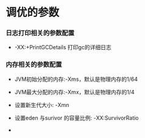# 调优的参数


### 日志打印相关的参数配置
*  -XX:+PrintGCDetails 打印gc的详细日志 


### 内存相关的参数配置

* JVM初始分配的内存:-Xms，默认是物理内存的1/64

* JVM最大分配的内存:-Xmx，默认是物理内存的1/4

* 设置新生代大小: -Xmn 

* 设置eden 与surivor 的容量比例: -XX:SurvivorRatio


* 







